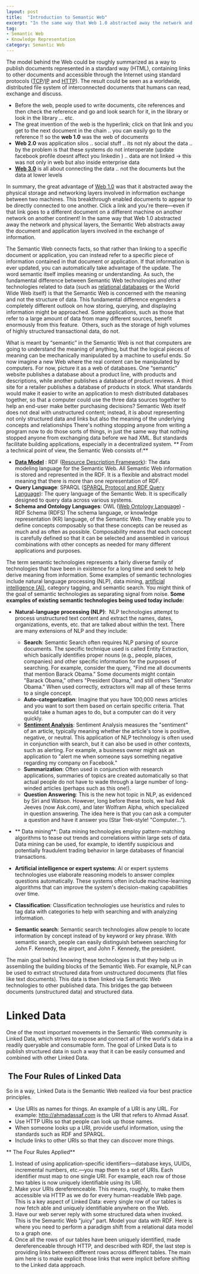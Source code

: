 ```yaml
---
layout: post
title:  "Introduction to Semantic Web"
excerpt: "In the same way that Web 1.0 abstracted away the network and physical layers, the Semantic Web abstracts away the document and application layers involved in the exchange of information. The Semantic Web connects facts, so that rather than linking to a specific document or application."
tag:
- Semantic Web
- Knowledge Representation
category: Semantic Web
---
```


The model behind the Web could be roughly summarized as a way to publish documents represented in a standard way (HTML), containing links to other documents and accessible through the Internet using standard protocols ([TCP](https://en.wikipedia.org/wiki/Transmission_Control_Protocol)/[IP](https://en.wikipedia.org/wiki/Internet_protocol_suite) and [HTTP](https://en.wikipedia.org/wiki/HTTP)). The result could be seen as a worldwide, distributed file system of interconnected documents that humans can read, exchange and discuss.

*   Before the web, people used to write documents, cite references and then check the reference and go and look search for it, in the library or look in the library ... etc.
*   The great invention of the web is the hyperlink; click on that link and you get to the next document in the chain .. you can easily go to the reference !! so the **web 1.0** was the web of documents
*   **Web 2.0** was application silos .. social stuff .. its not nly about the data .. by the problem is that these systems do not interoperate (update facebook profile doesnt affect you linkedin ) .. data are not linked -> this was not only in web but also inside enterprise data
*   **[Web 3.0](http://www.w3.org/standards/semanticweb/ "Semantic Web")** is all about connecting the data .. not the documents but the data at lower levels

In summary, the great advantage of [Web 1.0](http://en.wikipedia.org/wiki/Web_1.0 "Web 1.0") was that it abstracted away the physical storage and networking layers involved in information exchange between two machines. This breakthrough enabled documents to appear to be directly connected to one another. Click a link and you're there—even if that link goes to a different document on a different machine on another network on another continent! In the same way that Web 1.0 abstracted away the network and physical layers, the Semantic Web abstracts away the document and application layers involved in the exchange of information.

The Semantic Web connects facts, so that rather than linking to a specific document or application, you can instead refer to a specific piece of information contained in that document or application. If that information is ever updated, you can automatically take advantage of the update. The word semantic itself implies meaning or understanding. As such, the fundamental difference between Semantic Web technologies and other technologies related to data (such as [relational databases](https://en.wikipedia.org/wiki/Relational_database) or the World Wide Web itself) is that the Semantic Web is concerned with the meaning and not the structure of data. This fundamental difference engenders a completely different outlook on how storing, querying, and displaying information might be approached. Some applications, such as those that refer to a large amount of data from many different sources, benefit enormously from this feature.  Others, such as the storage of high volumes of highly structured transactional data, do not.

What is meant by “semantic” in the Semantic Web is not that computers are going to understand the meaning of anything, but that the logical pieces of meaning can be mechanically manipulated by a machine to useful ends. So now imagine a new Web where the real content can be manipulated by computers. For now, picture it as a web of databases. One “semantic” website publishes a database about a product line, with products and descriptions, while another publishes a database of product reviews. A third site for a retailer publishes a database of products in stock. What standards would make it easier to write an application to mesh distributed databases together, so that a computer could use the three data sources together to help an end-user make better purchasing decisions? Semantic Web itself does not deal with unstructured content; instead, it is about representing not only structured data and links but also the meaning of the underlying concepts and relationships There's nothing stopping anyone from writing a program now to do those sorts of things, in just the same way that nothing stopped anyone from exchanging data before we had XML. But standards facilitate building applications, especially in a decentralized system. ** From a technical point of view, the Semantic Web consists of:**

*   **[Data Model](http://en.wikipedia.org/wiki/Data_model "Data model")** : RDF ([Resource Description Framework](http://en.wikipedia.org/wiki/Resource_Description_Framework "Resource Description Framework")): The data modeling language for the Semantic Web. All Semantic Web information is stored and represented in the RDF. It is a flexible and abstract model meaning that there is more than one representation of RDF.
*   **Query Language**: SPARQL ([SPARQL Protocol and RDF Query Language](http://en.wikipedia.org/wiki/SPARQL "SPARQL")): The query language of the Semantic Web. It is specifically designed to query data across various systems.
*   **Schema and Ontology Languages**: OWL ([Web Ontology Language](http://en.wikipedia.org/wiki/Web_Ontology_Language "Web Ontology Language")) - RDF Schema (RDFS) The schema language, or knowledge representation (KR) language, of the Semantic Web. They enable you to define concepts composably so that these concepts can be reused as much and as often as possible. Composability means that each concept is carefully defined so that it can be selected and assembled in various combinations with other concepts as needed for many different applications and purposes.

The term semantic technologies represents a fairly diverse family of technologies that have been in existence for a long time and seek to help derive meaning from information. Some examples of semantic technologies include natural language processing (NLP), data mining, [artificial intelligence (AI)](http://en.wikipedia.org/wiki/Artificial_intelligence "Artificial intelligence"), category tagging, and semantic search. You might think of the goal of semantic technologies as separating signal from noise. **Some examples of existing semantic technologies being used today include:**

*   **Natural-language processing (NLP)**:  NLP technologies attempt to process unstructured text content and extract the names, dates, organizations, events, etc. that are talked about within the text. There are many extensions of NLP and they include:
    *   **Search**: Semantic Search often requires NLP parsing of source documents. The specific technique used is called Entity Extraction, which basically identifies proper nouns (e.g., people, places, companies) and other specific information for the purposes of searching. For example, consider the query, "Find me all documents that mention Barack Obama." Some documents might contain "Barack Obama," others "President Obama," and still others "Senator Obama." When used correctly, extractors will map all of these terms to a single concept.
    *   **Auto-categorization**: Imagine that you have 100,000 news articles and you want to sort them based on certain specific criteria. That would take a human ages to do, but a computer can do it very quickly.
    *   **[Sentiment Analysis](http://en.wikipedia.org/wiki/Sentiment_analysis "Sentiment analysis")**: Sentiment Analysis measures the "sentiment" of an article, typically meaning whether the article's tone is positive, negative, or neutral. This application of NLP technology is often used in conjunction with search, but it can also be used in other contexts, such as alerting. For example, a business owner might ask an application to "alert me when someone says something negative regarding my company on Facebook."
    *   **Summarization**: Often used in conjunction with research applications, summaries of topics are created automatically so that actual people do not have to wade through a large number of long-winded articles (perhaps such as this one!).
    *   **Question Answering**: This is the new hot topic in NLP, as evidenced by Siri and Watson. However, long before these tools, we had Ask Jeeves (now Ask.com), and later Wolfram Alpha, which specialized in question answering. The idea here is that you can ask a computer a question and have it answer you (Star Trek-style! "Computer…").

*   ** Data mining**: Data mining technologies employ pattern-matching algorithms to tease out trends and correlations within large sets of data. Data mining can be used, for example, to identify suspicious and potentially fraudulent trading behavior in large databases of financial transactions.
*   **Artificial intelligence or expert systems**: AI or expert systems technologies use elaborate reasoning models to answer complex questions automatically. These systems often include machine-learning algorithms that can improve the system's decision-making capabilities over time.
*   **Classification**: Classification technologies use heuristics and rules to tag data with categories to help with searching and with analyzing information.
*   **Semantic search**: Semantic search technologies allow people to locate information by concept instead of by keyword or key phrase. With semantic search, people can easily distinguish between searching for John F. Kennedy, the airport, and John F. Kennedy, the president.

The main goal behind knowing these technologies is that they help us in assembling the building blocks of the Semantic Web. For example, NLP can be used to extract structured data from unstructured documents (flat files like text documents). This data is then linked via Semantic Web technologies to other published data. This bridges the gap between documents (unstructured data) and structured data.

# Linked Data

One of the most important movements in the Semantic Web community is Linked Data, which strives to expose and connect all of the world's data in a readily queryable and consumable form. The goal of Linked Data is to publish structured data in such a way that it can be easily consumed and combined with other Linked Data.

##  The Four Rules of Linked Data

So in a way, Linked Data is the Semantic Web realized via four best practice principles.

*   Use URIs as names for things. An example of a URI is any URL. For example: http://ahmadassaf.com is the URI that refers to Ahmad Assaf.
*   Use HTTP URIs so that people can look up those names.
*   When someone looks up a URI, provide useful information, using the standards such as RDF and SPARQL.
*   Include links to other URIs so that they can discover more things.

** The Four Rules Applied**

1.  Instead of using application-specific identifiers—database keys, UUIDs, incremental numbers, etc.—you map them to a set of URIs. Each identifier must map to one single URI. For example, each row of those two tables is now uniquely identifiable using its URI.
2.  Make your URIs dereferenceable. This means, roughly, to make them accessible via HTTP as we do for every human-readable Web page. This is a key aspect of Linked Data: every single row of our tables is now fetch able and uniquely identifiable anywhere on the Web.
3.  Have our web server reply with some structured data when invoked. This is the Semantic Web "juicy" part. Model your data with RDF. Here is where you need to perform a paradigm shift from a relational data model to a graph one.
4.  Once all the rows of our tables have been uniquely identified, made dereferenceable through HTTP, and described with RDF, the last step is providing links between different rows across different tables. The main aim here is to make explicit those links that were implicit before shifting to the Linked data approach.
